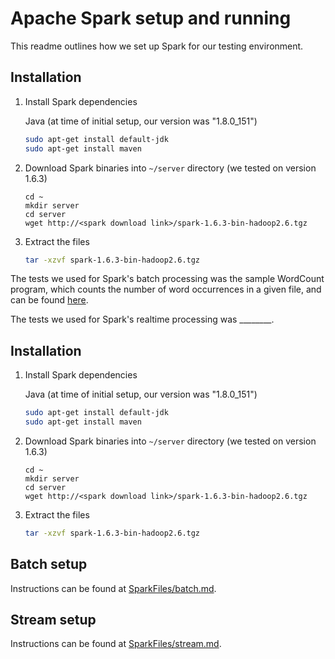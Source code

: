 # Apache Spark setup and running

This readme outlines how we set up Spark for our testing environment.

## Installation

1. Install Spark dependencies

	Java (at time of initial setup, our version was "1.8.0_151")
	```sh
	sudo apt-get install default-jdk
	sudo apt-get install maven
	```

2. Download Spark binaries into `~/server` directory (we tested on version 1.6.3)
	```
	cd ~
	mkdir server
	cd server
	wget http://<spark download link>/spark-1.6.3-bin-hadoop2.6.tgz
	```

3. Extract the files
	```sh
	tar -xzvf spark-1.6.3-bin-hadoop2.6.tgz
	```

The tests we used for Spark's batch processing was the sample WordCount program, which counts the number of word occurrences in a given file, and can be found [here](http://www.freblogg.com/2016/06/spark-word-count-with-java.html).

The tests we used for Spark's realtime processing was ________.

## Installation

1. Install Spark dependencies

	Java (at time of initial setup, our version was "1.8.0_151")
	```sh
	sudo apt-get install default-jdk
	sudo apt-get install maven
	```

2. Download Spark binaries into `~/server` directory (we tested on version 1.6.3)
	```
	cd ~
	mkdir server
	cd server
	wget http://<spark download link>/spark-1.6.3-bin-hadoop2.6.tgz
	```

3. Extract the files
	```sh
	tar -xzvf spark-1.6.3-bin-hadoop2.6.tgz
	```


## Batch setup

Instructions can be found at [SparkFiles/batch.md](batch.md).

## Stream setup

Instructions can be found at [SparkFiles/stream.md](stream.md).
